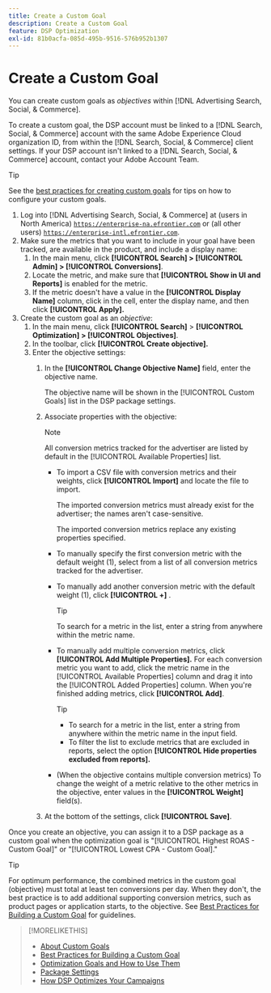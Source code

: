 ```yaml
---
title: Create a Custom Goal
description: Create a Custom Goal
feature: DSP Optimization
exl-id: 81b0acfa-085d-495b-9516-576b952b1307
---
```

# Create a Custom Goal

 You can create custom goals as *objectives* within [!DNL Advertising Search, Social, & Commerce].

To create a custom goal, the DSP account must be linked to a [!DNL Search, Social, & Commerce] account with the same Adobe Experience Cloud organization ID, from within the [!DNL Search, Social, & Commerce] client settings. If your DSP account isn't linked to a [!DNL Search, Social, & Commerce] account, contact your Adobe Account Team.

>[!TIP]
>
>See the [best practices for creating custom goals](custom-goal-best-practices.md) for tips on how to configure your custom goals.

1. Log into [!DNL Advertising Search, Social, & Commerce] at (users in North America) [`https://enterprise-na.efrontier.com`](https://enterprise-na.efrontier.com) or (all other users) [`https://enterprise-intl.efrontier.com`](https://enterprise-intl.efrontier.com).
1. Make sure the metrics that you want to include in your goal have been tracked, are available in the product, and include a display name:
    1. In the main menu, click **[!UICONTROL Search] > [!UICONTROL Admin] > [!UICONTROL Conversions]**.
    1. Locate the metric, and make sure that **[!UICONTROL Show in UI and Reports]** is enabled for the metric.
    1. If the metric doesn't have a value in the **[!UICONTROL Display Name]** column, click in the cell, enter the display name, and then click **[!UICONTROL Apply].**
1. Create the custom goal as an *objective*:
    1. In the main menu, click **[!UICONTROL Search]** > **[!UICONTROL Optimization] > [!UICONTROL Objectives]**.
    1. In the toolbar, click **[!UICONTROL Create objective].**
    1. Enter the objective settings:
        1. In the **[!UICONTROL Change Objective Name]** field, enter the objective name.

           The objective name will be shown in the [!UICONTROL Custom Goals] list in the DSP package settings.

        1. Associate properties with the objective:

           >[!NOTE]
           >
           > All conversion metrics tracked for the advertiser are listed by default in the [!UICONTROL Available Properties] list.

            * To import a CSV file with conversion metrics and their weights, click **[!UICONTROL Import]** and locate the file to import.

               The imported conversion metrics must already exist for the advertiser; the names aren't case-sensitive.

               The imported conversion metrics replace any existing properties specified.

            * To manually specify the first conversion metric with the default weight (1), select from a list of all conversion metrics tracked for the advertiser.

            * To manually add another conversion metric with the default weight (1), click **[!UICONTROL +]** .

               >[!TIP]
               >
               > To search for a metric in the list, enter a string from anywhere within the metric name.

            * To manually add multiple conversion metrics, click **[!UICONTROL Add Multiple Properties].** For each conversion metric you want to add, click the metric name in the [!UICONTROL Available Properties] column and drag it into the [!UICONTROL Added Properties] column. When you're finished adding metrics, click **[!UICONTROL Add]**.

               >[!TIP]
               >
               >* To search for a metric in the list, enter a string from anywhere within the metric name in the input field.
               >* To filter the list to exclude metrics that are excluded in reports, select the option **[!UICONTROL Hide properties excluded from reports].**

            * (When the objective contains multiple conversion metrics) To change the weight of a metric relative to the other metrics in the objective, enter values in the **[!UICONTROL Weight]** field(s).

        1. At the bottom of the settings, click **[!UICONTROL Save]**.

Once you create an objective, you can assign it to a DSP package as a custom goal when the optimization goal is "[!UICONTROL Highest ROAS - Custom Goal]" or "[!UICONTROL Lowest CPA - Custom Goal]."

>[!TIP]
>
>For optimum performance, the combined metrics in the custom goal (objective) must total at least ten conversions per day. When they don't, the best practice is to add additional supporting conversion metrics, such as product pages or application starts, to the objective. See [Best Practices for Building a Custom Goal](custom-goal-best-practices.md) for guidelines.

>[!MORELIKETHIS]
>
>* [About Custom Goals](custom-goal-about.md)
>* [Best Practices for Building a Custom Goal](custom-goal-best-practices.md)
>* [Optimization Goals and How to Use Them](optimization-goals.md)
>* [Package Settings](/help/dsp/campaign-management/packages/package-settings.md)
> * [How DSP Optimizes Your Campaigns](optimization-how-dsp-optimizes-campaigns.md)

